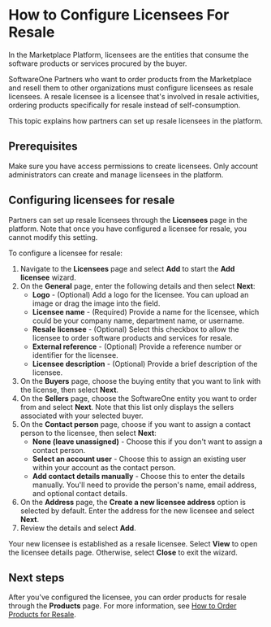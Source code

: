 # How to Configure Licensees For Resale

In the Marketplace Platform, licensees are the entities that consume the software products or services procured by the buyer.&#x20;

SoftwareOne Partners who want to order products from the Marketplace and resell them to other organizations must configure licensees as resale licensees. A resale licensee is a licensee that's involved in resale activities, ordering products specifically for resale instead of self-consumption.

This topic explains how partners can set up resale licensees in the platform.

## Prerequisites

Make sure you have access permissions to create licensees. Only account administrators can create and manage licensees in the platform.

## Configuring licensees for resale

Partners can set up resale licensees through the **Licensees** page in the platform. Note that once you have configured a licensee for resale, you cannot modify this setting.&#x20;

To configure a licensee for resale:

1. Navigate to the **Licensees** page and select **Add** to start the **Add licensee** wizard.
2. On the **General** page, enter the following details and then select **Next**:&#x20;
   * **Logo** - (Optional) Add a logo for the licensee. You can upload an image or drag the image into the field.
   * **Licensee name** - (Required) Provide a name for the licensee, which could be your company name, department name, or username.&#x20;
   * **Resale licensee** - (Optional) Select this checkbox to allow the licensee to order software products and services for resale.&#x20;
   * **External reference** - (Optional) Provide a reference number or identifier for the licensee.
   * **Licensee description** - (Optional) Provide a brief description of the licensee.
3. On the **Buyers** page, choose the buying entity that you want to link with the license, then select **Next**.&#x20;
4. On the **Sellers** page, choose the SoftwareOne entity you want to order from and select **Next**. Note that this list only displays the sellers associated with your selected buyer.&#x20;
5. On the **Contact person** page, choose if you want to assign a contact person to the licensee, then select **Next**:
   * **None (leave unassigned)** - Choose this if you don't want to assign a contact person.
   * **Select an account user** - Choose this to assign an existing user within your account as the contact person.
   * **Add contact details manually** - Choose this to enter the details manually. You'll need to provide the person's name, email address, and optional contact details.
6. On the **Address** page, the **Create a new licensee address** option is selected by default. Enter the address for the new licensee and select **Next**.&#x20;
7. Review the details and select **Add**.&#x20;

Your new licensee is established as a resale licensee. Select **View** to open the licensee details page. Otherwise, select **Close** to exit the wizard.&#x20;

## Next steps <a href="#reseller-discounts" id="reseller-discounts"></a>

After you've configured the licensee, you can order products for resale through the **Products** page. For more information, see [How to Order Products for Resale](how-to-order-products-for-resale.md).
